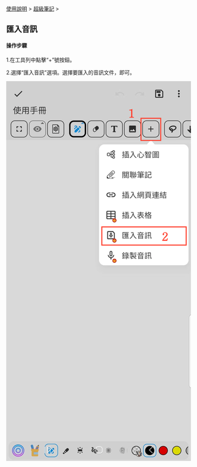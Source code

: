 [使用說明](/dragonnest/drawnote/manual/zh-tw) > [超級筆記](/dragonnest/drawnote/manual/zh-tw/super_note) >

匯入音訊
---
#### 操作步驟

1.在工具列中點擊“+”號按鈕。

2.選擇“匯入音訊”選項。選擇要匯入的音訊文件，即可。

![](imgs/import_audio1.png)
